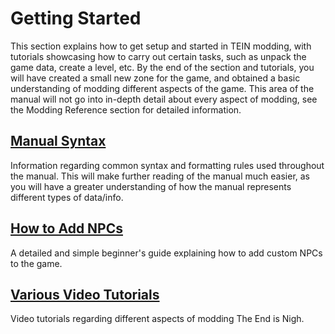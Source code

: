 # Getting Started
This section explains how to get setup and started in TEIN modding, with tutorials showcasing how to carry out certain tasks, such as unpack the game data, create a level, etc. By the end of the section and tutorials, you will have created a small new zone for the game, and obtained a basic understanding of modding different aspects of the game. This area of the manual will not go into in-depth detail about every aspect of modding, see the Modding Reference section for detailed information.

## [Manual Syntax]()
Information regarding common syntax and formatting rules used throughout the manual. This will make further reading of the manual much easier, as you will have a greater understanding of how the manual represents different types of data/info.

## [How to Add NPCs]()
A detailed and simple beginner's guide explaining how to add custom NPCs to the game.
				
## [Various Video Tutorials]()
Video tutorials regarding different aspects of modding The End is Nigh.
